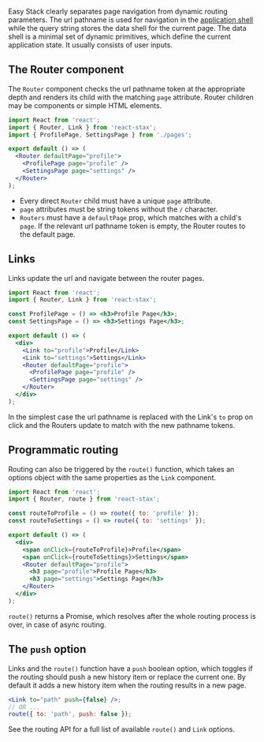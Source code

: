 Easy Stack clearly separates page navigation from <span id='params-link'> dynamic routing parameters</span>. The url pathname is used for navigation in the [application shell](https://developers.google.com/web/fundamentals/architecture/app-shell) while the query string stores the data shell for the current page. The data shell is a minimal set of dynamic primitives, which define the current application state. It usually consists of user inputs.

## The Router component

The `Router` component checks the url pathname token at the appropriate depth and renders its child with the matching `page` attribute. Router children may be components or simple HTML elements.

```jsx
import React from 'react';
import { Router, Link } from 'react-stax';
import { ProfilePage, SettingsPage } from './pages';

export default () => (
  <Router defaultPage="profile">
    <ProfilePage page="profile" />
    <SettingsPage page="settings" />
  </Router>
);
```

- Every direct `Router` child must have a unique `page` attribute.
- `page` attributes must be string tokens without the `/` character.
- `Routers` must have a `defaultPage` prop, which matches with a child's `page`. If the relevant url pathname token is empty, the Router routes to the default page.

## Links

Links update the url and navigate between the router pages.

```jsx
import React from 'react';
import { Router, Link } from 'react-stax';

const ProfilePage = () => <h3>Profile Page</h3>;
const SettingsPage = () => <h3>Settings Page</h3>;

export default () => (
  <div>
    <Link to="profile">Profile</Link>
    <Link to="settings">Settings</Link>
    <Router defaultPage="profile">
      <ProfilePage page="profile" />
      <SettingsPage page="settings" />
    </Router>
  </div>
);
```

<div id="links-demo"></div>

In the simplest case the url pathname is replaced with the Link's `to` prop on click and the Routers update to match with the new pathname tokens.

## Programmatic routing

Routing can also be triggered by the `route()` function, which takes an options object with the same properties as the `Link` component.

```jsx
import React from 'react';
import { Router, route } from 'react-stax';

const routeToProfile = () => route({ to: 'profile' });
const routeToSettings = () => route({ to: 'settings' });

export default () => (
  <div>
    <span onClick={routeToProfile}>Profile</span>
    <span onClick={routeToSettings}>Settings</span>
    <Router defaultPage="profile">
      <h3 page="profile">Profile Page</h3>
      <h3 page="settings">Settings Page</h3>
    </Router>
  </div>
);
```

`route()` returns a Promise, which resolves after the whole routing process is over, in case of <span id='async-link'> async routing</span>.

## The `push` option

Links and the `route()` function have a `push` boolean option, which toggles if the routing should push a new history item or replace the current one. By default it adds a new history item when the routing results in a new page.

```jsx
<Link to="path" push={false} />;
// OR ...
route({ to: 'path', push: false });
```

See the <span id='api-link'> routing API </span> for a full list of available `route()` and `Link` options.
